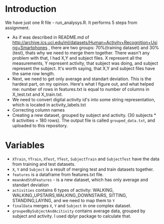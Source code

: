 # Introduction

We have just one R file - run_analysys.R. It performs 5 steps from assignment.

* As if was described in README.md of http://archive.ics.uci.edu/ml/datasets/Human+Activity+Recognition+Using+Smartphones , there are two groups: 70%(training dataset) and 30%(test), thats why we need to merge them together. There wasn't any problem with that, I had X,Y and subject files. X represent all the measurements, Y represent activity, that subject was doing, and subject represent the subject. It's worth saying, that X,Y and subject files have the same row length.
* Next, we need to get only average and standart deviation. This is the hardest part, on my opinion. Here's what I figure out, and what helped me: number of rows in features.txt is equal to number of columns in X_test.txt and X_train.txt.
* We need to convert digital activity id's into some string representation, which is located in activity_labels.txt
* Correcting column names
* Creating a new dataset, grouped by subject and activity. (30 subjects * 6 activities = 180 rows). The output file is called `grouped_data.txt`, and uploaded to this repository.

# Variables

* `XTrain`, `YTrain`, `XTest`, `YTest`, `SubjectTrain` and `SubjectTest` have the data from training and test  datasets.
* `X`, `Y` and `Subject` is a result of merging test and train datasets together.
* `features` is a dataframe from features.txt file.
* `meanAndStdFeatures` - is a new dataset, which has only average and standart deviation
* `activities` contains 6 types of activity: WALKING, WALKING_UPSTAIRS,WALKING_DOWNSTAIRS, SITTING, STANDING,LAYING, and we need to map them to `Y`
* `finalData` merges `X`, `Y` and `Subject` in one complex dataset.
* `groupedBySubjectAndAcitivity` contains average data, grouped by subject and activity. I used dplyr package to calculate that.
